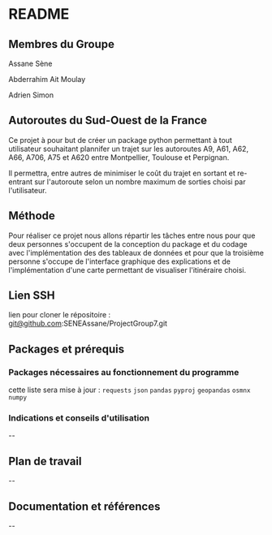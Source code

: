 # README

## Membres du Groupe

Assane Sène

Abderrahim Ait Moulay

Adrien Simon


## Autoroutes du Sud-Ouest de la France

Ce projet à pour but de créer un package python permettant à tout utilisateur souhaitant plannifer un trajet sur les autoroutes A9, A61, A62, A66, A706, A75 et A620 entre Montpellier, Toulouse et Perpignan.

Il permettra, entre autres de minimiser le coût du trajet en sortant et re-entrant sur l'autoroute selon un nombre maximum de sorties choisi par l'utilisateur.

## Méthode 

Pour réaliser ce projet nous allons répartir les tâches entre nous pour que deux personnes s'occupent de la conception du package et du codage avec l'implémentation des des tableaux de données et pour que la troisième personne s'occupe de l'interface graphique des explications et de l'implémentation d'une carte permettant de visualiser l'itinéraire choisi.

## Lien SSH 

lien pour cloner le répositoire : git@github.com:SENEAssane/ProjectGroup7.git

## Packages et prérequis

### Packages nécessaires au fonctionnement du programme

cette liste sera mise à jour : `requests` `json` `pandas` `pyproj` `geopandas` `osmnx` `numpy`


### Indications et conseils d'utilisation

--

## Plan de travail

--

## Documentation et références

--
